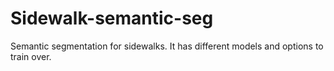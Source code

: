 # Sidewalk-semantic-seg
Semantic segmentation for sidewalks. It has different models and options to train over. 

